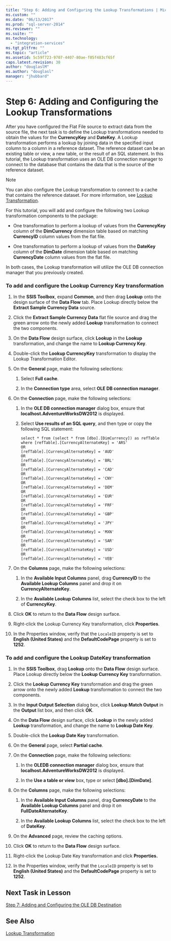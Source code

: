 ```yaml
---
title: "Step 6: Adding and Configuring the Lookup Transformations | Microsoft Docs"
ms.custom: ""
ms.date: "06/13/2017"
ms.prod: "sql-server-2014"
ms.reviewer: ""
ms.suite: ""
ms.technology: 
  - "integration-services"
ms.tgt_pltfrm: ""
ms.topic: "article"
ms.assetid: 5c59f723-9707-4407-80ae-f05f483cf65f
caps.latest.revision: 38
author: "douglaslM"
ms.author: "douglasl"
manager: "jhubbard"
---
```

# Step 6: Adding and Configuring the Lookup Transformations
  After you have configured the Flat File source to extract data from the source file, the next task is to define the Lookup transformations needed to obtain the values for the **CurrencyKey** and **DateKey**. A Lookup transformation performs a lookup by joining data in the specified input column to a column in a reference dataset. The reference dataset can be an existing table or view, a new table, or the result of an SQL statement. In this tutorial, the Lookup transformation uses an OLE DB connection manager to connect to the database that contains the data that is the source of the reference dataset.  
  
> [!NOTE]  
>  You can also configure the Lookup transformation to connect to a cache that contains the reference dataset. For more information, see [Lookup Transformation](lookup-transformation.md).  
  
 For this tutorial, you will add and configure the following two Lookup transformation components to the package:  
  
-   One transformation to perform a lookup of values from the **CurrencyKey** column of the **DimCurrency** dimension table based on matching **CurrencyID** column values from the flat file.  
  
-   One transformation to perform a lookup of values from the **DateKey** column of the **DimDate** dimension table based on matching **CurrencyDate** column values from the flat file.  
  
 In both cases, the Lookup transformation will utilize the OLE DB connection manager that you previously created.  
  
### To add and configure the Lookup Currency Key transformation  
  
1.  In the **SSIS Toolbox**, expand **Common**, and then drag **Lookup** onto the design surface of the **Data Flow** tab. Place Lookup directly below the **Extract Sample Currency Data** source.  
  
2.  Click the **Extract Sample Currency Data** flat file source and drag the green arrow onto the newly added **Lookup** transformation to connect the two components.  
  
3.  On the **Data Flow** design surface, click **Lookup** in the **Lookup** transformation, and change the name to **Lookup Currency Key**.  
  
4.  Double-click the **Lookup CurrencyKey** transformation to display the Lookup Transformation Editor.  
  
5.  On the **General** page, make the following selections:  
  
    1.  Select **Full cache**.  
  
    2.  In the **Connection type** area, select **OLE DB connection manager**.  
  
6.  On the **Connection** page, make the following selections:  
  
    1.  In the **OLE DB connection manager** dialog box, ensure that **localhost.AdventureWorksDW2012** is displayed.  
  
    2.  Select **Use results of an SQL query**, and then type or copy the following SQL statement:  
  
        ```  
        select * from (select * from [dbo].[DimCurrency]) as refTable  
        where [refTable].[CurrencyAlternateKey] = 'ARS'  
        OR  
        [refTable].[CurrencyAlternateKey] = 'AUD'  
        OR  
        [refTable].[CurrencyAlternateKey] = 'BRL'  
        OR  
        [refTable].[CurrencyAlternateKey] = 'CAD'  
        OR  
        [refTable].[CurrencyAlternateKey] = 'CNY'  
        OR  
        [refTable].[CurrencyAlternateKey] = 'DEM'  
        OR  
        [refTable].[CurrencyAlternateKey] = 'EUR'  
        OR  
        [refTable].[CurrencyAlternateKey] = 'FRF'  
        OR  
        [refTable].[CurrencyAlternateKey] = 'GBP'  
        OR  
        [refTable].[CurrencyAlternateKey] = 'JPY'  
        OR  
        [refTable].[CurrencyAlternateKey] = 'MXN'  
        OR  
        [refTable].[CurrencyAlternateKey] = 'SAR'  
        OR  
        [refTable].[CurrencyAlternateKey] = 'USD'  
        OR  
        [refTable].[CurrencyAlternateKey] = 'VEB'  
        ```  
  
7.  On the **Columns** page, make the following selections:  
  
    1.  In the **Available Input Columns** panel, drag **CurrencyID** to the **Available Lookup Columns** panel and drop it on **CurrencyAlternateKey**.  
  
    2.  In the **Available Lookup Columns** list, select the check box to the left of **CurrencyKey**.  
  
8.  Click **OK** to return to the **Data Flow** design surface.  
  
9. Right-click the Lookup Currency Key transformation, click **Properties**.  
  
10. In the Properties window, verify that the `LocaleID` property is set to **English (United States)** and the **DefaultCodePage** property is set to **1252**.  
  
### To add and configure the  Lookup DateKey transformation  
  
1.  In the **SSIS Toolbox**, drag **Lookup** onto the **Data Flow** design surface. Place Lookup directly below the **Lookup Currency Key** transformation.  
  
2.  Click the **Lookup Currency Key** transformation and drag the green arrow onto the newly added **Lookup** transformation to connect the two components.  
  
3.  In the **Input Output Selection** dialog box, click **Lookup Match Output** in the **Output** list box, and then click **OK**.  
  
4.  On the **Data Flow** design surface, click **Lookup** in the newly added **Lookup** transformation, and change the name to **Lookup Date Key**.  
  
5.  Double-click the **Lookup Date Key** transformation.  
  
6.  On the **General** page, select **Partial cache**.  
  
7.  On the **Connection** page, make the following selections:  
  
    1.  In the **OLEDB connection manager** dialog box, ensure that **localhost.AdventureWorksDW2012** is displayed.  
  
    2.  In the **Use a table or view** box, type or select **[dbo].[DimDate]**.  
  
8.  On the **Columns** page, make the following selections:  
  
    1.  In the **Available Input Columns** panel, drag **CurrencyDate** to the **Available Lookup Columns** panel and drop it on **FullDateAlternateKey**.  
  
    2.  In the **Available Lookup Columns** list, select the check box to the left of **DateKey**.  
  
9. On the **Advanced** page, review the caching options.  
  
10. Click **OK** to return to the **Data Flow** design surface.  
  
11. Right-click the Lookup Date Key transformation and click **Properties.**  
  
12. In the Properties window, verify that the `LocaleID` property is set to **English (United States)** and the **DefaultCodePage** property is set to **1252**.  
  
## Next Task in Lesson  
 [Step 7: Adding and Configuring the OLE DB Destination](lesson-1-7-adding-and-configuring-the-ole-db-destination.md)  
  
## See Also  
 [Lookup Transformation](lookup-transformation.md)  
  
  